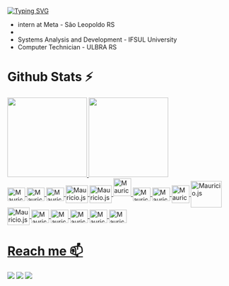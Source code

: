 [![Typing SVG](https://readme-typing-svg.demolab.com?font=Fira+Code&weight=600&size=24&pause=1000&color=1a69fc&width=435&lines=I'M+MAURICIO+SCHEFFER;Systems+Development+Technician;I'm+from+Brazil)](https://git.io/typing-svg)

<ul>
  <li>intern at Meta - São Leopoldo RS<li>  
  <li>Systems Analysis and Development - IFSUL University</li>
  <li>Computer Technician - ULBRA RS</li>
</ul>

<h1>Github Stats ⚡</h1>
<div>
<a href="https://github.com/MauricioScheffer">
<img loading="lazy" height="180em" src="https://github-readme-stats.vercel.app/api?username=MauricioScheffer&show_icons=true&theme=bear&include_all_commits=true&count_private=true"/>
<img loading="lazy" height="180em" src="https://github-readme-stats.vercel.app/api/top-langs?username=MauricioScheffer&layout=compact&langs_count=7&theme=bear"/>
</div>
<div style="display: inline_block">
<img align="center" alt="Mauricio.js" height="30" width="40" src="https://cdn.jsdelivr.net/gh/devicons/devicon@latest/icons/javascript/javascript-original.svg"/>
<img align="center" alt="Mauricio.js" height="30" width="40" src="https://cdn.jsdelivr.net/gh/devicons/devicon@latest/icons/html5/html5-original.svg"/>          
<img align="center" alt="Mauricio.js" height="30" width="40" src="https://cdn.jsdelivr.net/gh/devicons/devicon@latest/icons/css3/css3-original.svg"/>   
<img align="center" alt="Mauricio.js" height="40" width="50" src="https://cdn.jsdelivr.net/gh/devicons/devicon@latest/icons/java/java-original.svg"/> 
<img align="center" alt="Mauricio.js" height="40" width="50" src="https://cdn.jsdelivr.net/gh/devicons/devicon@latest/icons/python/python-original.svg" />
<img aling="center" alt="Mauricio-php" height="40" widht="50" src="https://cdn.jsdelivr.net/gh/devicons/devicon@latest/icons/php/php-original.svg">
<img align="center" alt="Mauricio-Java" height="30" width="40" src="https://cdn.jsdelivr.net/gh/devicons/devicon@latest/icons/react/react-original.svg">
<img align="center" alt="Mauricio-Java" height="30" width="40" src="https://cdn.jsdelivr.net/gh/devicons/devicon@latest/icons/typescript/typescript-original.svg">
<img align="center" alt="Mauricio.js" height="40" width="40" src="https://encrypted-tbn0.gstatic.com/images?q=tbn:ANd9GcQlt-TGjHVh4qzymsShj8a9dkNKBG7rfq2wTg&s">
<img align="center" alt="Mauricio.js" height="60" width="70" src="https://cdn.jsdelivr.net/gh/devicons/devicon@latest/icons/mysql/mysql-original-wordmark.svg"/>
<img align="center" alt="Mauricio.js" height="40" width="50" src="https://cdn.jsdelivr.net/gh/devicons/devicon@latest/icons/postgresql/postgresql-original.svg" /> 
<img align="center" alt="Mauricio.js" height="30" width="40" src="https://cdn.jsdelivr.net/gh/devicons/devicon@latest/icons/git/git-original.svg"/>
<img align="center" alt="Mauricio.js" height="30" width="40" src="https://cdn.jsdelivr.net/gh/devicons/devicon@latest/icons/github/github-original.svg"/>
<img align="center" alt="Mauricio.js" height="30" width="40" src="https://cdn.jsdelivr.net/gh/devicons/devicon@latest/icons/canva/canva-original.svg"/>
<img align="center" alt="Mauricio.js" height="30" width="40" src="https://cdn.jsdelivr.net/gh/devicons/devicon@latest/icons/figma/figma-original.svg" />
<img align="center" alt="Mauricio-Java" height="30" width="40" src="https://cdn.jsdelivr.net/gh/devicons/devicon@latest/icons/androidstudio/androidstudio-original.svg">     
      
</div>

  <h1>Reach me 📫</h1>

<div>
</a>
<a href="https://www.instagram.com/mau_s.s/" target="_blank"><img loading="lazy" src="https://img.shields.io/badge/-Instagram-%23E4405F?style=for-the-badge&logo=instagram&logoColor=white" target="_blank"></a>
<a href = "mailto: mauricioscheffersilveira13@gmail.com"><img loading="lazy" src="https://img.shields.io/badge/Gmail-D14836?style=for-the-badge&logo=gmail&logoColor=white" target="_blank"></a>
<a href="https/www.linkedin.com/in/maurício-scheffer-silveira-95b972279/" target="_blank"><img loading="lazy" src="https://img.shields.io/badge/-LinkedIn-%230077B5?style=for-the-badge&logo=linkedin&logoColor=white" target="_blank"></a>   
</div>
